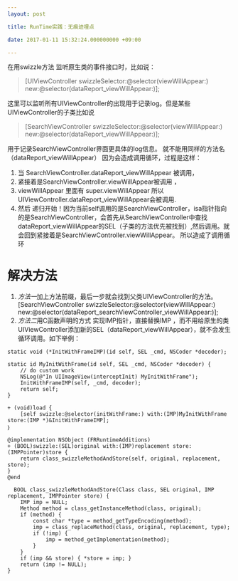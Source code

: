 ```yaml
---
layout: post

title: RunTime实践：无痕迹埋点

date: 2017-01-11 15:32:24.000000000 +09:00

---
```


在用swizzle方法 监听原生类的事件接口时，比如说：

>[UIViewController swizzleSelector:@selector(viewWillAppear:) new:@selector(dataReport_viewWillAppear:)];

这里可以监听所有UIViewController的出现用于记录log。但是某些UIViewController的子类比如说

>[SearchViewController swizzleSelector:@selector(viewWillAppear:) new:@selector(dataReport_viewWillAppear:)];

用于记录SearchViewController界面更具体的log信息。
就不能用同样的方法名（dataReport_viewWillAppear） 因为会造成调用循环，过程是这样：

1. 当 SearchViewController.dataReport_viewWillAppear 被调用，
2. 紧接着是SearchViewController.viewWillAppear被调用 ， 
3. viewWillAppear 里面有 super.viewWillAppear 
所以UIViewController.dataReport_viewWillAppear会被调用.
4. 然后 递归开始！因为当前self调用的是SearchViewController，isa指针指向的是SearchViewController，会首先从SearchViewController中查找dataReport_viewWillAppear的SEL（子类的方法优先被找到）,然后调用。就会回到紧接着是SearchViewController.viewWillAppear。
所以造成了调用循环

# 解决方法
1. *方法一*加上方法前缀，最后一步就会找到父类UIViewController的方法。
  [SearchViewController swizzleSelector:@selector(viewWillAppear:) new:@selector(dataReport_searchViewController_viewWillAppear:)];
2. *方法二*用C函数声明的方式 实现IMP指针，直接替换IMP ，而不用给原生的类UIViewController添加新的SEL（dataReport_viewWillAppear），就不会发生循环调用。如下举例：

```
static void (*InitWithFrameIMP)(id self, SEL _cmd, NSCoder *decoder);

static id MyInitWithFrame(id self, SEL _cmd, NSCoder *decoder) {
    // do custom work
    NSLog(@"In UIImageView(interceptInit) MyInitWithFrame");
    InitWithFrameIMP(self, _cmd, decoder);
    return self;
}

+ (void)load {
    [self swizzle:@selector(initWithFrame:) with:(IMP)MyInitWithFrame store:(IMP *)&InitWithFrameIMP];
｝
  
@implementation NSObject (FRRuntimeAdditions)
+ (BOOL)swizzle:(SEL)original with:(IMP)replacement store:(IMPPointer)store {
    return class_swizzleMethodAndStore(self, original, replacement, store);
}
@end

  BOOL class_swizzleMethodAndStore(Class class, SEL original, IMP replacement, IMPPointer store) {
    IMP imp = NULL;
    Method method = class_getInstanceMethod(class, original);
    if (method) {
        const char *type = method_getTypeEncoding(method);
        imp = class_replaceMethod(class, original, replacement, type);
        if (!imp) {
            imp = method_getImplementation(method);
        }
    }
    if (imp && store) { *store = imp; }
    return (imp != NULL);
}

```